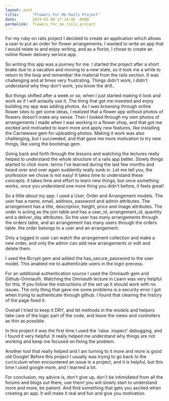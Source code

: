 ```yaml
---
layout: post
title:      "Flowers For Me Rails Project"
date:       2019-03-08 17:14:46 -0500
permalink:  flowers_for_me_rails_project
---
```



For my ruby on rails project I decided to create an application which allows a user to put an order for flower arrangements. I wanted to write an app that I would relate to and enjoy writing, and as a florist, I chose to create an noline flower delivery service app. 

So writing this app was a journey for me. I started the project after a short brake due to a vacation and moving to a new state, so it took me a while to return to the loop and remember the material from the rails section. It was challenging and at times very frustrating. Things didn't work, I didn't understand why they don't work, you know the drill.. 

But things shifted after a week or so, when I just started making it look and work as if I will actaully use it. The thing that got me invested and enjoy building my app was adding photos. As I was browsing through online flower sites to get some ideas, I realized that a flower app without photos of flowers doesn't make any sense. Then I looked through my own photos of arrangements I made when I was working in a flower shop, and that got me excited and motivated to learn more and apply new features, like installing the Carriewave gem for uploading photos.
Making it work was also challenging, but I succeeded, and that gave me more motivation to try new things, like using the bootstrap gem. 

Going back and forth through the lessons and  watching the lectures really helped to understand the whole structure of a rails app better. Slowly things atarted to click more. terms I've learned during the last few months and heard over and over again suddently really sunk in. Let me tell you, the profession we chose is not easy! It takes time to understand these concepts. it takes time and effort to learn new things, but once something works, once you understand one more thing you didn't before, it feels great! 

So a little about my app: 
I used a User, Order and Arrangement models. 
The user has a name, email, address, password and admin attributes.
The arrangement has a title, description, height, price and image attributes. 
The order is acting as the join table and has a user_id, arrangement_id, quantity and a deliver_day attributes. 
So the user has many arrangements through the orders table, and an arrangement has many users through the orders table. the order belongs to a user and an arrangement. 

Only a logged in user can watch the arrangement collection and make a new order, and only the admin can add new arrangements or edit and delete them. 

I used the Bcrypt gem and added the has_secure_password to the user model.  This anabled me to authenticate users in the login precess. 

For an additional  authentication source I used the Omniauth gem and Github-Omniauth. 
Watching the Omniauth lecture in Learn was very helpful for this. If you follow the instructions of the set up it should work with no issues. The only thing that gave me some problems is a security error I got when trying to authenticate through github. I found that clearing the history of the page fixed it. 

Overall I tried to keep it DRY, and let methods in the models and helpers take care of the logic part of the code, and leave the views and controllers as thin as possible. 

In this project it was the first time I used the 'raise .inspect' debugging,  and I found it very helpful. It really helped me understand why things are not working and keep me focused on fixing the problem. 

Another tool that really helped and I am turning to it more and more is good old Google! 
Before this project I usually was trying to go back to the curriculum when encountered an issue in a project, and it is helpful, but this time I used google more, and I learned a lot. 

For conclusion, my advice is, don't give up, don't be intimidated from all the forums and blogs out there, use them! you will slowly start to understand more and more, be patient. And find something that gets you axcited when creating an app. It will make it real and fun and give you motivation. 






 



